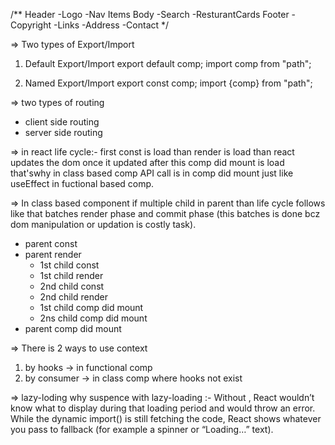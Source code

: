 /** 
Header
  -Logo
  -Nav Items
Body
  -Search
  -ResturantCards
Footer
  -Copyright
  -Links
  -Address
  -Contact
*/

=> Two types of Export/Import
1) Default Export/Import
  export default comp;
  import comp from "path";

2) Named Export/Import
  export const comp;
  import {comp} from "path";

=> two types of routing
 - client side routing
 - server side routing

=> in react life cycle:-
  first const is load than render is load than react updates the dom once it updated after this comp did mount is load that'swhy in class based comp API call is in comp did mount just like useEffect in fuctional based comp.
 
=> In class based component if multiple child in parent than life cycle follows like that batches render phase and commit phase (this batches is done bcz dom manipulation or updation is costly task).
  - parent const
  - parent render
    - 1st child const
    - 1st child render
    - 2nd child const
    - 2nd child render
    - 1st child comp did mount
    - 2ns child comp did mount
  - parent comp did mount 

  => There is 2 ways to use context
  1) by hooks -> in functional comp
  2) by consumer -> in class comp where hooks not exist

  => lazy-loding
  why suspence with lazy-loading :- Without <Suspense>, React wouldn’t know what to display during that loading period and would throw an error. While the dynamic import() is still fetching the code, React shows whatever you pass to fallback (for example a spinner or “Loading…” text).

  